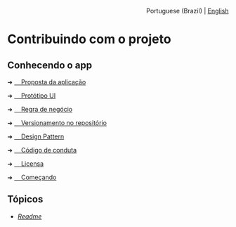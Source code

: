 <p align="right">Portuguese (Brazil) | <a href="">English</a></p>

<!--<p>docs > pt-br > contribuindo</p>-->

# Contribuindo com o projeto

## Conhecendo o app

➜   <a href="https://github.com/felipe-andersen/terramade-web/tree/master/src/docs/pt-br"> &nbsp; &nbsp; Proposta da aplicação</a>

➜   <a href="https://github.com/felipe-andersen/terramade-web/tree/master/src/docs/pt-br"> &nbsp; &nbsp; Protótipo UI</a>

➜   <a href="https://github.com/felipe-andersen/terramade-web/tree/master/src/docs/pt-br"> &nbsp; &nbsp; Regra de negócio</a>

➜   <a href="https://github.com/felipe-andersen/terramade-web/tree/master/src/docs/pt-br"> &nbsp; &nbsp; Versionamento no repositório </a>

➜   <a href="https://github.com/felipe-andersen/terramade-web/tree/master/src/docs/pt-br"> &nbsp; &nbsp; Design Pattern </a>

➜   <a href="https://github.com/felipe-andersen/terramade-web/tree/master/src/docs/pt-br"> &nbsp; &nbsp; Código de conduta</a>

➜   <a href="https://github.com/felipe-andersen/terramade-web/tree/master/src/docs/pt-br"> &nbsp; &nbsp; Licensa</a>

➜   <a href="https://github.com/felipe-andersen/terramade-web/tree/master/src/docs/pt-br"> &nbsp; &nbsp; Começando</a>

## Tópicos

* <a href="https://github.com/felipe-andersen/terramade-react#readme"> _Readme_ </a>
